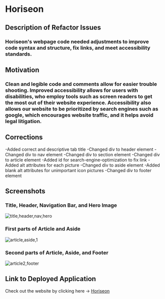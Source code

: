# **Horiseon**

## **Description of Refactor Issues**

### Horiseon's webpage code needed adjustments to improve code syntax and structure, fix links, and meet accessibility standards.

## **Motivation**

### Clean and legible code and comments allow for easier trouble shooting. Improved accessibility allows for users with disabilities, who employ tools such as screen readers to get the most out of their website experience. Accessibility also allows our website to be prioritized by search engines such as google, which encourages website traffic, and it helps avoid legal litigation.

## **Corrections**

-Added correct and descriptive tab title
-Changed div to header element
-Changed div to nav element
-Changed div to section element
-Changed div to article element
-Added id for search-engine-optimization to fix link
-Added alt attributes for each picture
-Changed div to aside element
-Added blank alt attributes for unimportant icon pictures
-Changed div to footer element

## **Screenshots**

### Title, Header, Navigation Bar, and Hero Image

![title,header,nav,hero](https://user-images.githubusercontent.com/83254086/118414721-82f45400-b663-11eb-9885-95853021ed22.JPG)

### First parts of Article and Aside

![article,aside,1](https://user-images.githubusercontent.com/83254086/118415601-8e964980-b668-11eb-8462-b39b87124f61.JPG)

### Second parts of Article, Aside, and Footer

![article2,footer](https://user-images.githubusercontent.com/83254086/118415627-b1c0f900-b668-11eb-97ed-64ed73327f6b.JPG)

## **Link to Deployed Application**

Check out the website by clicking here -> [Horiseon](https://mannyportillo11.github.io/horiseon/)
